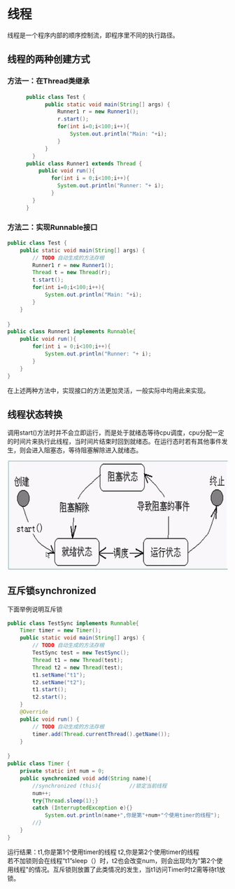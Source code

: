 # 线程
线程是一个程序内部的顺序控制流，即程序里不同的执行路径。
## 线程的两种创建方式
### 方法一：在Thread类继承
```java
      public class Test {
		    public static void main(String[] args) {
			    Runner1 r = new Runner1();
			    r.start();
			    for(int i=0;i<100;i++){
				    System.out.println("Main: "+i);
			    }
	    	}
	    }
      public class Runner1 extends Thread {
	      public void run(){
		      for(int i = 0;i<100;i++){
		    	System.out.println("Runner: "+ i);
		      }
      	}
      }
```
### 方法二：实现Runnable接口
```java
public class Test {
	public static void main(String[] args) {
		// TODO 自动生成的方法存根
		Runner1 r = new Runner1();
		Thread t = new Thread(r);
		t.start();
		for(int i=0;i<100;i++){
			System.out.println("Main: "+i);
		}
	}

}
public class Runner1 implements Runnable{
	public void run(){
		for(int i = 0;i<100;i++){
			System.out.println("Runner: "+ i);
		}
	}
}
```
在上述两种方法中，实现接口的方法更加灵活，一般实际中均用此来实现。
## 线程状态转换  
调用start()方法时并不会立即运行，而是处于就绪态等待cpu调度，cpu分配一定的时间片来执行此线程，当时间片结束时回到就绪态。在运行态时若有其他事件发生，则会进入阻塞态，等待阻塞解除进入就绪态。


![XIAN CHENG](https://github.com/wls860707495/Java/blob/master/img/xianchen.png) 
## 互斥锁synchronized
下面举例说明互斥锁
```java
public class TestSync implements Runnable{
    Timer timer = new Timer();
	public static void main(String[] args) {
		// TODO 自动生成的方法存根
		TestSync test = new TestSync();
		Thread t1 = new Thread(test);
		Thread t2 = new Thread(test);
        t1.setName("t1");
        t2.setName("t2");
        t1.start();
        t2.start();
	}
	@Override
	public void run() {
		// TODO 自动生成的方法存根
		timer.add(Thread.currentThread().getName());
	}

}
public class Timer {
	private static int num = 0;
	public synchronized void add(String name){
		//synchronized (this){         //锁定当前线程
		num++;
		try{Thread.sleep(1);}
		catch (InterruptedException e){}
			System.out.println(name+",你是第"+num+"个使用timer的线程");
		//}
	}
}
```
运行结果：t1,你是第1个使用timer的线程
t2,你是第2个使用timer的线程  
若不加锁则会在线程“t1”sleep（）时，t2也会改变num，则会出现均为"第2个使用线程"的情况。互斥锁则放置了此类情况的发生，当t1访问Timer时t2需等待t1放锁。
